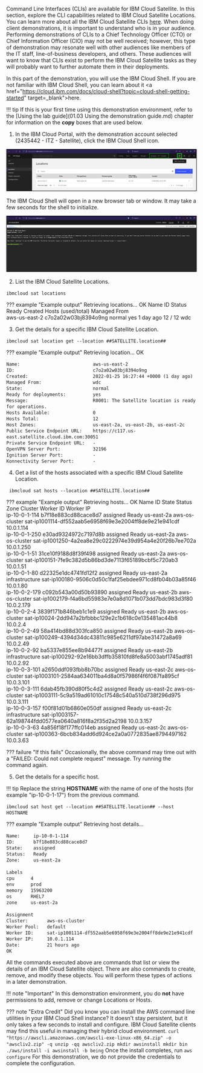 Command Line Interfaces (CLIs) are available for IBM Cloud Satellite. In this section, explore the CLI capabilities related to IBM Cloud Satellite Locations. You can learn more about all the IBM Cloud Satellite CLIs <a href="https://cloud.ibm.com/docs/satellite?topic=satellite-satellite-cli-reference" target="_blank">here</a>. When doing client demonstrations, it is important to understand who is in your audience. Performing demonstrations of CLIs to a Chief Technology Officer (CTO) or Chief Information Officer (CIO) may not be well received; however, this type of demonstration may resonate well with other audiences like members of the IT staff, line-of-business developers, and others. These audiences will want to know that CLIs exist to perform the IBM Cloud Satellite tasks as they will probably want to further automate them in their deployments.

In this part of the demonstration, you will use the IBM Cloud Shell.  If you are not familiar with IBM Cloud Shell, you can learn about it <a href="https://cloud.ibm.com/docs/cloud-shell?topic=cloud-shell-getting-started" target=_blank">here</a>.

!!! tip
    If this is your first time using this demonstration environment, refer to the [Using the lab guide](01.03 Using the demonstration guide.md) chapter for information on the **copy** boxes that are used below.

1. In the IBM Cloud Portal, with the demonstration account selected (2435442 - ITZ - Satellite), click the IBM Cloud Shell icon.

![](_attachments/CloudShellMenu2.png)

The IBM Cloud Shell will open in a new browser tab or window. It may take a few seconds for the shell to initialize.

![](_attachments/CloudShell.png)

2. List the IBM Cloud Satellite Locations.

```
ibmcloud sat locations
```

??? example "Example output"
    Retrieving locations...
    OK
    Name            ID                     Status   Ready   Created     Hosts (used/total)   Managed From   
    aws-us-east-2   c7o2a02w03bj8394o9ng   normal   yes     1 day ago   12 / 12              wdc   

3. Get the details for a specific IBM Cloud Satellite Location.

```
ibmcloud sat location get --location ##SATELLITE.location##
```

??? example "Example output"
    Retrieving location...
    OK

    Name:                           aws-us-east-2   
    ID:                             c7o2a02w03bj8394o9ng   
    Created:                        2022-01-25 16:27:44 +0000 (1 day ago)   
    Managed From:                   wdc   
    State:                          normal   
    Ready for deployments:          yes   
    Message:                        R0001: The Satellite location is ready for operations.   
    Hosts Available:                0   
    Hosts Total:                    12   
    Host Zones:                     us-east-2a, us-east-2b, us-east-2c   
    Public Service Endpoint URL:    https://c117.us-east.satellite.cloud.ibm.com:30051   
    Private Service Endpoint URL:   -   
    OpenVPN Server Port:            32196   
    Ignition Server Port:           -   
    Konnectivity Server Port:       -   

4. Get a list of the hosts associated with a specific IBM Cloud Satellite Location.

```
 ibmcloud sat hosts --location ##SATELLITE.location##
```

??? example "Example output"
    Retrieving hosts...
    OK
    Name            ID                     State      Status   Zone         Cluster          Worker ID                                                Worker IP         
    ip-10-0-1-114   b7f18e883cd88cace8d7   assigned   Ready    us-east-2a   aws-os-cluster   sat-ip1001114-df552aab5e6958f69e3e2004ff8de9e21e941cdf   10.0.1.114   
    ip-10-0-1-250   e30ad9324972c7197d8b   assigned   Ready    us-east-2a   aws-os-cluster   sat-ip1001250-4a2ea8e29c0222974e39d954a4e20f26b7ee702a   10.0.1.250   
    ip-10-0-1-51    31ce10f9188d8f39f498   assigned   Ready    us-east-2a   aws-os-cluster   sat-ip100151-7fe9c382d5b86bd3de7113f65189bcbf5c720ab3    10.0.1.51   
    ip-10-0-1-80    d22325e1dc4741fd12f2   assigned   Ready    us-east-2a   infrastructure   sat-ip100180-9506c0d50c1faf25ebdee971cd8fb04b03a85f46    10.0.1.80   
    ip-10-0-2-179   c092b543a00d50b93890   assigned   Ready    us-east-2b   aws-os-cluster   sat-ip1002179-f4a6bd55983e7e0a8d1071b073dd7bdc983d3f80   10.0.2.179   
    ip-10-0-2-4     3839f171b846beb1c1e9   assigned   Ready    us-east-2b   aws-os-cluster   sat-ip10024-2dd947a2bfbbbc129e2c1b618c0e135481ac44b8     10.0.2.4   
    ip-10-0-2-49    58a414bd88d303fca850   assigned   Ready    us-east-2b   aws-os-cluster   sat-ip100249-4394d34dc43811c985e6211df97abe31472a8a69    10.0.2.49   
    ip-10-0-2-92    ba5337e855ee8b94477f   assigned   Ready    us-east-2b   infrastructure   sat-ip100292-92e16bb3dffb35810fd8fe8a5003abf1745adf81    10.0.2.92   
    ip-10-0-3-101   a2650ddf093fbb8b70bc   assigned   Ready    us-east-2c   aws-os-cluster   sat-ip1003101-2584aa634011ba4d8a0f57986f4f6f087fa895cf   10.0.3.101   
    ip-10-0-3-111   6dab45fb390d80f5c4d2   assigned   Ready    us-east-2c   aws-os-cluster   sat-ip1003111-5c9a519ad61010c17548c540a510d738f296d975   10.0.3.111   
    ip-10-0-3-157   f00f81d01b6860e050df   assigned   Ready    us-east-2c   infrastructure   sat-ip1003157-62a198744fdd0577ea0640a816f8a2f35d2a2198   10.0.3.157   
    ip-10-0-3-63    4a856f18f177ffc014eb   assigned   Ready    us-east-2c   aws-os-cluster   sat-ip100363-6bcb834add6d924ce2a0a0772835ae8794497162    10.0.3.63   

??? failure "If this fails"
    Occasionally, the above command may time out with a "FAILED: Could not complete request" message.  Try running the command again.

5. Get the details for a specific host.

!!! tip
    Replace the string **HOSTNAME** with the name of one of the hosts (for example "ip-10-0-1-17") from the previous command.

```copycommand
ibmcloud sat host get --location ##SATELLITE.location## --host HOSTNAME
```

??? example "Example output"
    Retrieving host details...

    Name:     ip-10-0-1-114   
    ID:       b7f18e883cd88cace8d7   
    State:    assigned   
    Status:   Ready   
    Zone:     us-east-2a   

    Labels      
    cpu      4   
    env      prod   
    memory   15963200   
    os       RHEL7   
    zone     us-east-2a   

    Assignment        
    Cluster:       aws-os-cluster   
    Worker Pool:   default   
    Worker ID:     sat-ip1001114-df552aab5e6958f69e3e2004ff8de9e21e941cdf   
    Worker IP:     10.0.1.114   
    Date:          21 hours ago   
    OK

All the commands executed above are commands that list or view the details of an IBM Cloud Satellite object. There are also commands to create, remove, and modify these objects. You will perform these types of actions in a later demonstration.

!!! note "Important"
    In this demonstration environment, you do **not** have permissions to add, remove or change Locations or Hosts.

??? note "Extra Credit"
    Did you know you can install the AWS command line utilities in your IBM Cloud Shell instance? It doesn't stay persistent, but it only takes a few seconds to install and configure. IBM Cloud Satellite clients may find this useful in managing their hybrid cloud environment.
    ```
       curl "https://awscli.amazonaws.com/awscli-exe-linux-x86_64.zip" -o "awscliv2.zip" -q
       unzip -qq awscliv2.zip
       mkdir awsinstall
       mkdir bin
       ./aws/install -i awsinstall -b being
    ```
    Once the install completes, run
    ```
       aws configure
    ```
    For this demonstration, we do not provide the credentials to complete the configuration.
